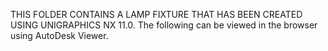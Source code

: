 THIS FOLDER CONTAINS A LAMP FIXTURE THAT HAS BEEN CREATED USING UNIGRAPHICS NX 11.0. 
The following can be viewed in the browser using AutoDesk Viewer. 
